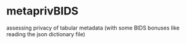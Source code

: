 # metaprivBIDS
assessing privacy of tabular metadata (with some BIDS bonuses like reading the json dictionary file)
